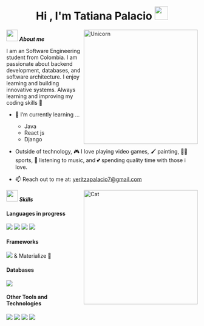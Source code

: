 <h1 align="center"><b>Hi , I'm Tatiana Palacio </b><img src="https://i.pinimg.com/originals/39/b9/8a/39b98ac02c12db4d347ce3fd308da858.gif" width="35"></h1>

<!--About me-->
<img align="right" width=300px alt="Unicorn" src="https://c.tenor.com/GN73MKBawZYAAAAi/busy-cute.gif" />

<img src="https://media.tenor.com/OEPDshveEx0AAAAj/butterfly.gif" width="30px">&nbsp;***About me***

I am an Software Engineering student from Colombia. I am passionate about backend development, databases, and software architecture. I enjoy learning and building innovative systems. Always learning and improving my coding skills 🚀

- 🌱 I’m currently learning ...
  - Java
  - React js
  - Django

- Outside of technology,  🎮 I love playing video games, 🖌️ painting, 🤾‍♀️ sports, 🎵 listening to music, and 💕 spending quality time with those i love.
- 📫 Reach out to me at: <a href="yeritzapalacio7@gmail.com">yeritzapalacio7@gmail.com</a>

<img align="right" width=300px alt="Cat" src="https://i.pinimg.com/originals/e4/c3/9a/e4c39a73c1d9f9d32ca69f9ea0783c66.gif" />

<img src="https://media.tenor.com/OEPDshveEx0AAAAj/butterfly.gif" width="30px">&nbsp;***Skills***

<h4> Languages in progress</h4>
<span> 
  <img src="https://img.shields.io/badge/c%23-%23239120.svg?style=for-the-badge&logo=csharp&logoColor=white">
  <img src="https://img.shields.io/badge/HTML5-E34F26?style=for-the-badge&logo=html5&logoColor=white">
  <img src="https://img.shields.io/badge/CSS3-1572B6?style=for-the-badge&logo=css3&logoColor=white">
  <img src="https://img.shields.io/badge/python-3670A0?style=for-the-badge&logo=python&logoColor=ffdd54)">
 
</span>

<h4> Frameworks </h4>
<span>
  <img src="https://img.shields.io/badge/django-%23092E20.svg?style=for-the-badge&logo=django&logoColor=white">
    & Materialize 🌸
</span>

<h4> Databases </h4>
<span>
  <img src="https://img.shields.io/badge/Microsoft%20SQL%20Server-CC2927?style=for-the-badge&logo=microsoft%20sql%20server&logoColor=white">
</span>


<h4> Other Tools and Technologies </h4>
<span>
  <img src="https://img.shields.io/badge/Git-F05032?style=for-the-badge&logo=git&logoColor=white">
  <img src="https://img.shields.io/badge/Xampp-F37623?style=for-the-badge&logo=xampp&logoColor=white">
  <img src="https://img.shields.io/badge/github-%23121011.svg?style=for-the-badge&logo=github&logoColor=white">
  <img src="https://img.shields.io/badge/Notion-%23000000.svg?style=for-the-badge&logo=notion&logoColor=white">
</span>
